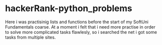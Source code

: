 # hackerRank-python_problems
Here i was practisinig lists and functions before the start of my SoftUni Fundamentals coarse.
At a moment i felt that i need more practise in order to solve more complicated tasks flawlesly, 
so i searched the net i got some tasks from multiple sites.
